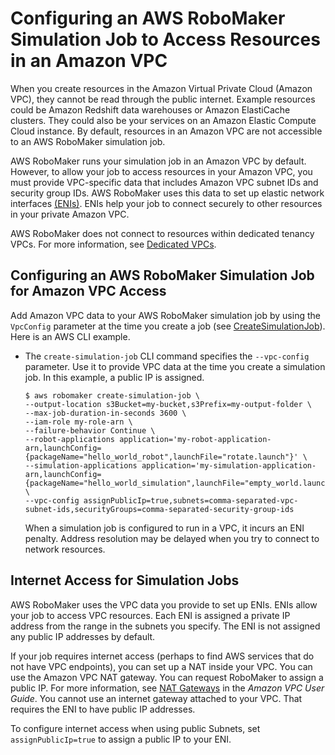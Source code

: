 # Configuring an AWS RoboMaker Simulation Job to Access Resources in an Amazon VPC<a name="vpc"></a>

When you create resources in the Amazon Virtual Private Cloud \(Amazon VPC\), they cannot be read through the public internet\. Example resources could be Amazon Redshift data warehouses or Amazon ElastiCache clusters\. They could also be your services on an Amazon Elastic Compute Cloud instance\. By default, resources in an Amazon VPC are not accessible to an AWS RoboMaker simulation job\. 

AWS RoboMaker runs your simulation job in an Amazon VPC by default\. However, to allow your job to access resources in your Amazon VPC, you must provide VPC\-specific data that includes Amazon VPC subnet IDs and security group IDs\. AWS RoboMaker uses this data to set up elastic network interfaces [\(ENIs\)](https://docs.aws.amazon.com/vpc/latest/userguide/VPC_ElasticNetworkInterfaces.html)\. ENIs help your job to connect securely to other resources in your private Amazon VPC\.

AWS RoboMaker does not connect to resources within dedicated tenancy VPCs\. For more information, see [Dedicated VPCs](https://docs.aws.amazon.com/vpc/latest/userguide/dedicated-instance.html)\.

## Configuring an AWS RoboMaker Simulation Job for Amazon VPC Access<a name="vpc-configuring"></a>

Add Amazon VPC data to your AWS RoboMaker simulation job by using the `VpcConfig` parameter at the time you create a job \(see [CreateSimulationJob](API_CreateSimulationJob.md)\)\. Here is an AWS CLI example\.
+ The `create-simulation-job` CLI command specifies the `--vpc-config` parameter\. Use it to provide VPC data at the time you create a simulation job\. In this example, a public IP is assigned\.

  ```
  $ aws robomaker create-simulation-job \
  --output-location s3Bucket=my-bucket,s3Prefix=my-output-folder \
  --max-job-duration-in-seconds 3600 \
  --iam-role my-role-arn \
  --failure-behavior Continue \
  --robot-applications application='my-robot-application-arn,launchConfig={packageName="hello_world_robot",launchFile="rotate.launch"}' \
  --simulation-applications application='my-simulation-application-arn,launchConfig={packageName="hello_world_simulation",launchFile="empty_world.launch"}' \
  --vpc-config assignPublicIp=true,subnets=comma-separated-vpc-subnet-ids,securityGroups=comma-separated-security-group-ids
  ```

  When a simulation job is configured to run in a VPC, it incurs an ENI penalty\. Address resolution may be delayed when you try to connect to network resources\.

## Internet Access for Simulation Jobs<a name="vpc-internet"></a>

AWS RoboMaker uses the VPC data you provide to set up ENIs\. ENIs allow your job to access VPC resources\. Each ENI is assigned a private IP address from the range in the subnets you specify\. The ENI is not assigned any public IP addresses by default\.

If your job requires internet access \(perhaps to find AWS services that do not have VPC endpoints\), you can set up a NAT inside your VPC\. You can use the Amazon VPC NAT gateway\. You can request RoboMaker to assign a public IP\. For more information, see [NAT Gateways](https://docs.aws.amazon.com/vpc/latest/userguide/vpc-nat-gateway.html) in the *Amazon VPC User Guide*\. You cannot use an internet gateway attached to your VPC\. That requires the ENI to have public IP addresses\. 

To configure internet access when using public Subnets, set `assignPublicIp=true` to assign a public IP to your ENI\.